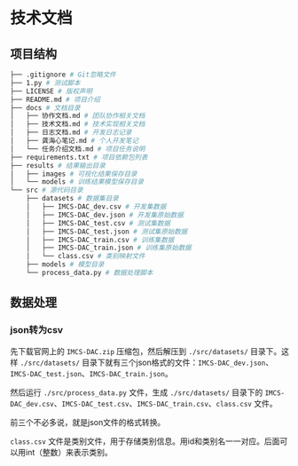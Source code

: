 # 技术文档

## 项目结构
```bash
├── .gitignore # Git忽略文件
├── 1.py # 测试脚本
├── LICENSE # 版权声明
├── README.md # 项目介绍
├── docs # 文档目录
│   ├── 协作文档.md # 团队协作相关文档
│   ├── 技术文档.md # 技术实现相关文档
│   ├── 日志文档.md # 开发日志记录
│   ├── 龚海心笔记.md # 个人开发笔记
│   └── 任务介绍文档.md # 项目任务说明
├── requirements.txt # 项目依赖包列表
├── results # 结果输出目录
│   ├── images # 可视化结果保存目录
│   └── models # 训练结果模型保存目录
└── src # 源代码目录
    ├── datasets # 数据集目录
    │   ├── IMCS-DAC_dev.csv # 开发集数据
    │   ├── IMCS-DAC_dev.json # 开发集原始数据
    │   ├── IMCS-DAC_test.csv # 测试集数据
    │   ├── IMCS-DAC_test.json # 测试集原始数据
    │   ├── IMCS-DAC_train.csv # 训练集数据
    │   ├── IMCS-DAC_train.json # 训练集原始数据
    │   └── class.csv # 类别映射文件
    ├── models # 模型目录
    └── process_data.py # 数据处理脚本
```

## 数据处理

### json转为csv

先下载官网上的 `IMCS-DAC.zip` 压缩包，然后解压到 `./src/datasets/` 目录下。这样 `./src/datasets/` 目录下就有三个json格式的文件：`IMCS-DAC_dev.json`、`IMCS-DAC_test.json`、`IMCS-DAC_train.json`。

然后运行 `./src/process_data.py` 文件，生成 `./src/datasets/` 目录下的 `IMCS-DAC_dev.csv`、`IMCS-DAC_test.csv`、`IMCS-DAC_train.csv`、`class.csv` 文件。

前三个不必多说，就是json文件的格式转换。

`class.csv` 文件是类别文件，用于存储类别信息。用id和类别名一一对应。后面可以用int（整数）来表示类别。








